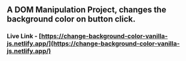 ## A DOM Manipulation Project, changes the background color on button click.

### Live Link - [https://change-background-color-vanilla-js.netlify.app/](https://change-background-color-vanilla-js.netlify.app/)

